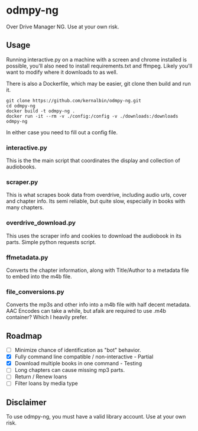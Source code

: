 # odmpy-ng
Over Drive Manager NG. Use at your own risk.

## Usage

Running interactive.py on a machine with a screen and chrome installed is possible, you'll also need to install requirements.txt and ffmpeg. Likely you'll want to modify where it downloads to as well.

There is also a Dockerfile, which may be easier, git clone then build and run it. 
```
git clone https://github.com/kernalbin/odmpy-ng.git
cd odmpy-ng
docker build -t odmpy-ng .
docker run -it --rm -v ./config:/config -v ./downloads:/downloads odmpy-ng
```

In either case you need to fill out a config file. 

### interactive.py
This is the the main script that coordinates the display and collection of audiobooks.

### scraper.py
This is what scrapes book data from overdrive, including audio urls, cover and chapter info.
Its semi reliable, but quite slow, especially in books with many chapters.

### overdrive_download.py
This uses the scraper info and cookies to download the audiobook in its parts.
Simple python requests script.

### ffmetadata.py
Converts the chapter information, along with Title/Author to a metadata file to embed into the m4b file.

### file_conversions.py
Converts the mp3s and other info into a m4b file with half decent metadata.
AAC Encodes can take a while, but afaik are required to use .m4b container? Which I heavily prefer.

## Roadmap
- [ ] Minimize chance of identification as "bot" behavior.
- [x] Fully command line compatible / non-interactive - Partial
- [x] Download multiple books in one command - Testing
- [ ] Long chapters can cause missing mp3 parts.
- [ ] Return / Renew loans
- [ ] Filter loans by media type

## Disclaimer
To use odmpy-ng, you must have a valid library account. Use at your own risk.
